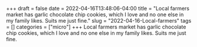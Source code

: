 +++draft = falsedate = 2022-04-16T13:48:06-04:00title = "Local farmers market has garlic chocolate chip cookies, which I love and no one else in my family likes. Suits me just fine."slug = "2022-04-16-Local-farmers"tags = []categories = ["micro"]+++Local farmers market has garlic chocolate chip cookies, which I love and no one else in my family likes. Suits me just fine.